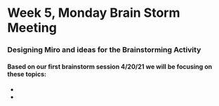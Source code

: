 # Week 5, Monday Brain Storm Meeting
### Designing Miro and ideas for the Brainstorming Activity
#### Based on our first brainstorm session 4/20/21 we will be focusing on these topics:
  -
  -
